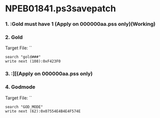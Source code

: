 # NPEB01841.ps3savepatch

### 1. :Gold must have 1 (Apply on 000000aa.pss  only)(Working)
### 2. Gold

Target File: ``

```
search "gold###"
write next (108):0xF423F0
```

### 3. :][(Apply on 000000aa.pss  only)
### 4. Godmode

Target File: ``

```
search "GOD_MODE"
write next (62):0x07554E4B4E4F574E
```

